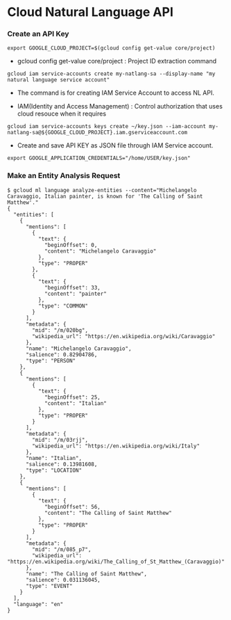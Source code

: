 # Cloud Natural Language API

### Create an API Key
```
export GOOGLE_CLOUD_PROJECT=$(gcloud config get-value core/project)
```
* gcloud config get-value core/project : Project ID extraction command

```
gcloud iam service-accounts create my-natlang-sa --display-name "my natural language service account"
```
* The command is for creating IAM Service Account to access NL API.

* IAM(Identity and Access Management) : Control authorization that uses cloud resouce when it requires

```
gcloud iam service-accounts keys create ~/key.json --iam-account my-natlang-sa@${GOOGLE_CLOUD_PROJECT}.iam.gserviceaccount.com
```
* Create and save API KEY as JSON file through IAM Service account. 

```
export GOOGLE_APPLICATION_CREDENTIALS="/home/USER/key.json"
```


### Make an Entity Analysis Request

```
$ gcloud ml language analyze-entities --content="Michelangelo Caravaggio, Italian painter, is known for 'The Calling of Saint Matthew'."
{
  "entities": [
    {
      "mentions": [
        {
          "text": {
            "beginOffset": 0,
            "content": "Michelangelo Caravaggio"
          },
          "type": "PROPER"
        },
        {
          "text": {
            "beginOffset": 33,
            "content": "painter"
          },
          "type": "COMMON"
        }
      ],
      "metadata": {
        "mid": "/m/020bg",
        "wikipedia_url": "https://en.wikipedia.org/wiki/Caravaggio"
      },
      "name": "Michelangelo Caravaggio",
      "salience": 0.82904786,
      "type": "PERSON"
    },
    {
      "mentions": [
        {
          "text": {
            "beginOffset": 25,
            "content": "Italian"
          },
          "type": "PROPER"
        }
      ],
      "metadata": {
        "mid": "/m/03rjj",
        "wikipedia_url": "https://en.wikipedia.org/wiki/Italy"
      },
      "name": "Italian",
      "salience": 0.13981608,
      "type": "LOCATION"
    },
    {
      "mentions": [
        {
          "text": {
            "beginOffset": 56,
            "content": "The Calling of Saint Matthew"
          },
          "type": "PROPER"
        }
      ],
      "metadata": {
        "mid": "/m/085_p7",
        "wikipedia_url": "https://en.wikipedia.org/wiki/The_Calling_of_St_Matthew_(Caravaggio)"
      },
      "name": "The Calling of Saint Matthew",
      "salience": 0.031136045,
      "type": "EVENT"
    }
  ],
  "language": "en"
}
```
